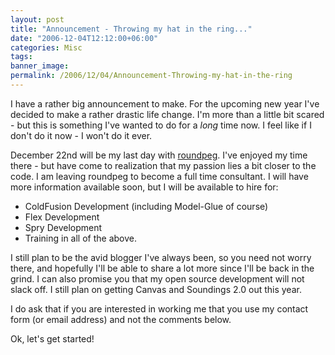 ```yaml
---
layout: post
title: "Announcement - Throwing my hat in the ring..."
date: "2006-12-04T12:12:00+06:00"
categories: Misc 
tags: 
banner_image: 
permalink: /2006/12/04/Announcement-Throwing-my-hat-in-the-ring
---
```


I have a rather big announcement to make. For the upcoming new year I've decided to make a rather drastic life change. I'm more than a little bit scared - but this is something I've wanted to do for a <i>long</i> time now. I feel like if I don't do it now - I won't do it ever.

December 22nd will be my last day with <a href="http://www.roundpeg.com">roundpeg</a>. I've enjoyed my time there - but have come to realization that my passion lies a bit closer to the code. I am leaving roundpeg to become a full time consultant. I will have more information available soon, but I will be available to hire for:

<ul>
<li>ColdFusion Development (including Model-Glue of course)
<li>Flex Development
<li>Spry Development
<li>Training in all of the above. 
</ul>

I still plan to be the avid blogger I've always been, so you need not worry there, and hopefully I'll be able to share a lot more since I'll be back in the grind. I can also promise you that my open source development will not slack off. I still plan on getting Canvas and Soundings 2.0 out this year.

I do ask that if you are interested in working me that you use my contact form (or email address) and not the comments below. 

Ok, let's get started!